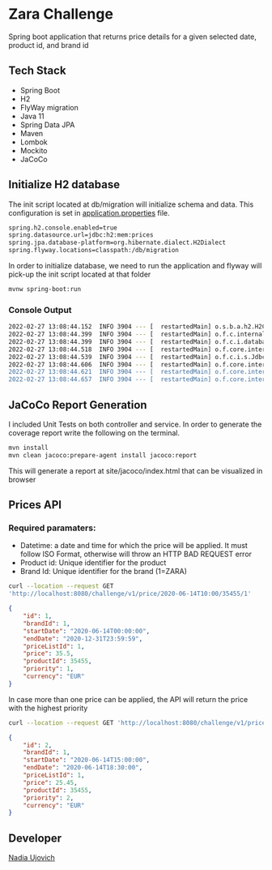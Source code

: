 # Zara Challenge

Spring boot application that returns price details for a given selected date, product id, and brand id

## Tech Stack

- Spring Boot
- H2
- FlyWay migration
- Java 11
- Spring Data JPA
- Maven
- Lombok
- Mockito
- JaCoCo


## Initialize H2 database

The init script located at db/migration will initialize schema and data. This configuration is set in [application.properties](https://github.com/nujovich/zara-challenge/blob/main/src/main/resources/application.properties) file.

```bash
spring.h2.console.enabled=true
spring.datasource.url=jdbc:h2:mem:prices
spring.jpa.database-platform=org.hibernate.dialect.H2Dialect
spring.flyway.locations=classpath:/db/migration
```

In order to initialize database, we need to run the application and flyway will pick-up the init script located at that folder

```bash
mvnw spring-boot:run
```

### Console Output

```bash
2022-02-27 13:08:44.152  INFO 3904 --- [  restartedMain] o.s.b.a.h2.H2ConsoleAutoConfiguration    : H2 console available at '/h2-console'. Database available at 'jdbc:h2:mem:prices'
2022-02-27 13:08:44.399  INFO 3904 --- [  restartedMain] o.f.c.internal.license.VersionPrinter    : Flyway Community Edition 8.0.5 by Redgate
2022-02-27 13:08:44.399  INFO 3904 --- [  restartedMain] o.f.c.i.database.base.BaseDatabaseType   : Database: jdbc:h2:mem:prices (H2 1.4)
2022-02-27 13:08:44.518  INFO 3904 --- [  restartedMain] o.f.core.internal.command.DbValidate     : Successfully validated 1 migration (execution time 00:00.043s)
2022-02-27 13:08:44.539  INFO 3904 --- [  restartedMain] o.f.c.i.s.JdbcTableSchemaHistory         : Creating Schema History table "PUBLIC"."flyway_schema_history" ...
2022-02-27 13:08:44.606  INFO 3904 --- [  restartedMain] o.f.core.internal.command.DbMigrate      : Current version of schema "PUBLIC": << Empty Schema >>
2022-02-27 13:08:44.621  INFO 3904 --- [  restartedMain] o.f.core.internal.command.DbMigrate      : Migrating schema "PUBLIC" to version "0.0.1 - init"
2022-02-27 13:08:44.657  INFO 3904 --- [  restartedMain] o.f.core.internal.command.DbMigrate      : Successfully applied 1 migration to schema "PUBLIC", now at version v0.0.1 (execution time 00:00.061s)
```
## JaCoCo Report Generation
I included Unit Tests on both controller and service. In order to generate the coverage report write the following on the terminal.

```bash
mvn install
mvn clean jacoco:prepare-agent install jacoco:report
```

This will generate a report at site/jacoco/index.html that can be visualized in browser

## Prices API

### Required paramaters:
- Datetime: a date and time for which the price will be applied. It must follow ISO Format, otherwise will throw an HTTP BAD REQUEST error
- Product id: Unique identifier for the product
- Brand Id: Unique identifier for the brand (1=ZARA)

```bash
curl --location --request GET
'http://localhost:8080/challenge/v1/price/2020-06-14T10:00/35455/1'
```
```json
{
    "id": 1,
    "brandId": 1,
    "startDate": "2020-06-14T00:00:00",
    "endDate": "2020-12-31T23:59:59",
    "priceListId": 1,
    "price": 35.5,
    "productId": 35455,
    "priority": 1,
    "currency": "EUR"
}
```

In case more than one price can be applied, the API will return the price with the highest priority

```bash
curl --location --request GET 'http://localhost:8080/challenge/v1/price/2020-06-14T16:00/35455/1'
```
```json
{
    "id": 2,
    "brandId": 1,
    "startDate": "2020-06-14T15:00:00",
    "endDate": "2020-06-14T18:30:00",
    "priceListId": 1,
    "price": 25.45,
    "productId": 35455,
    "priority": 2,
    "currency": "EUR"
}
```

## Developer
[Nadia Ujovich](https://www.linkedin.com/in/nadiaujovich/)
